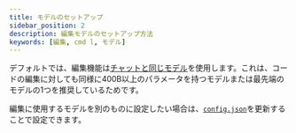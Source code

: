 ```yaml
---
title: モデルのセットアップ
sidebar_position: 2
description: 編集モデルのセットアップ方法
keywords: [編集, cmd l, モデル]
---
```


デフォルトでは、編集機能は[チャットと同じモデル](chat/model-setup.mdx)を使用します。これは、コードの編集に対しても同様に400B以上のパラメータを持つモデルまたは最先端のモデルの1つを推奨しているためです。

編集に使用するモデルを別のものに設定したい場合は、[`config.json`](../reference.md)を更新することで設定できます。
